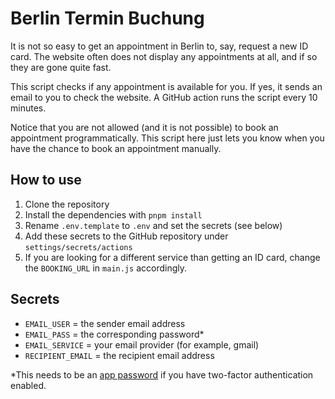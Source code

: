# Berlin Termin Buchung

It is not so easy to get an appointment in Berlin to, say, request a new ID card. The website often does not display any appointments at all, and if so they are gone quite fast.

This script checks if any appointment is available for you. If yes, it sends an email to you to check the website. A GitHub action runs the script every 10 minutes.

Notice that you are not allowed (and it is not possible) to book an appointment programmatically. This script here just lets you know when you have the chance to book an appointment manually.

## How to use

1. Clone the repository
2. Install the dependencies with `pnpm install`
3. Rename `.env.template` to `.env` and set the secrets (see below)
4. Add these secrets to the GitHub repository under `settings/secrets/actions`
5. If you are looking for a different service than getting an ID card, change the `BOOKING_URL` in `main.js` accordingly.

## Secrets

-   `EMAIL_USER` = the sender email address
-   `EMAIL_PASS` = the corresponding password\*
-   `EMAIL_SERVICE` = your email provider (for example, gmail)
-   `RECIPIENT_EMAIL` = the recipient email address

\*This needs to be an [app password](https://support.google.com/mail/answer/185833) if you have two-factor authentication enabled.
